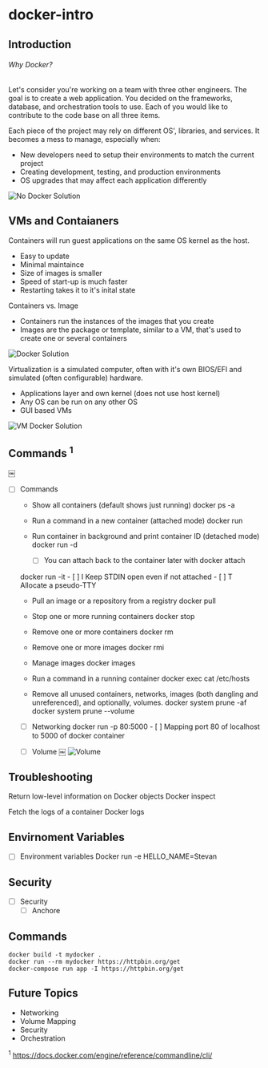 # docker-intro
## Introduction
###### Why Docker?
Let's consider you're working on a team with three other engineers. The goal is to create a web application. You decided on the frameworks, database, and orchestration tools to use. Each of you would like to contribute to the code base on all three items. 

Each piece of the project may rely on different OS', libraries, and services. It becomes a mess to manage, especially when: 
- New developers need to setup their environments to match the current project
- Creating development, testing, and production environments
- OS upgrades that may affect each application differently
        
 ![No Docker Solution](../master/images/DockerIntro-NoDocker.png?raw=true)

## VMs and Contaianers
Containers will run guest applications on the same OS kernel as the host.
- Easy to update
- Minimal maintaince
- Size of images is smaller
- Speed of start-up is much faster
- Restarting takes it to it's inital state

Containers vs. Image
- Containers run the instances of the images that you create
- Images are the package or template, similar to a VM, that's used to create one or several containers

 ![Docker Solution](../master/images/DockerIntro-Container.png?raw=true)


Virtualization is a simulated computer, often with it's own BIOS/EFI and simulated (often configurable) hardware.
- Applications layer and own kernel (does not use host kernel) 
- Any OS can be run on any other OS
- GUI based VMs

 ![VM Docker Solution](../master/images/DockerIntro-VM.png?raw=true)
 
 

## Commands <sup>1</sup>
￼
- [ ] Commands
    - Show all containers (default shows just running)
    docker ps -a

    - Run a command in a new container (attached mode)
    docker run <name> 

    - Run container in background and print container ID (detached mode)
    docker run -d <name>
        - [ ] You can attach back to the container later with
    docker attach <characters of container>


    docker run -it <name>
        - [ ] I Keep STDIN open even if not attached
        - [ ] T Allocate a pseudo-TTY

    - Pull an image or a repository from a registry
    docker pull <name> 

    - Stop one or more running containers
    docker stop <name>

    - Remove one or more containers
    docker rm <name> 

    - Remove one or more images
    docker rmi <name>

    - Manage images
    docker images

    - Run a command in a running container
    docker exec <container name> cat /etc/hosts

    - Remove all unused containers, networks, images (both dangling and unreferenced), and optionally, volumes.
    docker system prune -af
    docker system prune --volume 

    - [ ] Networking
    docker run -p 80:5000 <Name> 
            - [ ] Mapping port 80 of localhost to 5000 of docker container


    - [ ] Volume
￼ ![Volume](../master/images/DockerIntro-DockerDB.png?raw=true)

  
## Troubleshooting
Return low-level information on Docker objects
    Docker inspect <name>

Fetch the logs of a container
    Docker logs <name> 
  
## Envirnoment Variables
- [ ] Environment variables
    Docker run -e HELLO_NAME=Stevan <name>
  
## Security
- [ ] Security
    - [ ] Anchore

## Commands
    docker build -t mydocker .
    docker run --rm mydocker https://httpbin.org/get
    docker-compose run app -I https://httpbin.org/get 



## Future Topics
- Networking
- Volume Mapping
- Security
- Orchestration


<sup>1</sup> https://docs.docker.com/engine/reference/commandline/cli/
   
